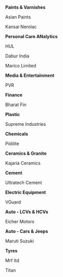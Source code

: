 **Paints & Varnishes**

Asian Paints

Kansai Nerolac


**Personal Care ANalytics**

HUL

Dabur India

Marico Limited


**Media & Entertainment**

PVR


**Finance**

Bharat Fin


**Plastic**

Supreme Industries


**Chemicals**

Pidilite


**Ceramics & Granite**

Kajaria Ceramics


**Cement**

Ultratech Cement


**Electric Equipment**

VGuard


**Auto - LCVs & HCVs**

Eicher Motors


**Auto - Cars & Jeeps**

Maruti Suzuki


**Tyres**

Mrf ltd


Titan
